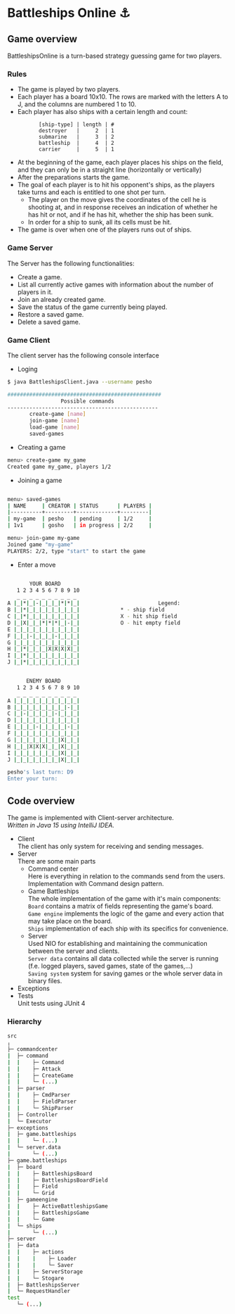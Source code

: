 # Battleships Online :anchor:

## Game overview

BattleshipsOnline is a turn-based strategy guessing game for two players. 

### Rules

-	The game is played by two players.
-	Each player has a board 10x10. The rows are marked with the letters A to J, and the columns are numbered 1 to 10.
-	Each player has also ships with a certain length and count:  
```
    	  [ship-type] | length | #  
          destroyer   |     2  | 1  
          submarine   |     3  | 2  
          battleship  |     4  | 2  
          carrier     |     5  | 1   
```
-	At the beginning of the game, each player places his ships on the field, and they can only be in a straight line (horizontally or vertically)
-	After the preparations starts the game.
-	The goal of each player is to hit his opponent's ships, as the players take turns and each is entitled to one shot per turn.
    -	The player on the move gives the coordinates of the cell he is shooting at, and in response receives an indication of whether he has hit or not, and if he has hit, whether the ship has been sunk.
    -	In order for a ship to sunk, all its cells must be hit.
-	The game is over when one of the players runs out of ships.

### Game Server

The Server has the following functionalities:

-	Create a game.
-	List all currently active games with information about the number of players in it.
-	Join an already created game.
-	Save the status of the game currently being played.
-	Restore a saved game.
-	Delete a saved game.

### Game Client

The client server has the following console interface

-	Loging

```bash
$ java BattleshipsClient.java --username pesho

#################################################
                 Possible commands
------------------------------------------------
       create-game [name]
       join-game [name]
       load-game [name]
       saved-games

```
-	Creating a game
```bash
menu> create-game my_game
Created game my_game, players 1/2
```

-	Joining a game

```bash

menu> saved-games
| NAME     | CREATOR | STATUS      | PLAYERS |
|----------+---------+-------------+---------|
| my-game  | pesho   | pending     | 1/2     |
| 1v1      | gosho   | in progress | 2/2     |

menu> join-game my-game
Joined game "my-game"
PLAYERS: 2/2, type "start" to start the game
```
-	Enter a move

```bash

       YOUR BOARD
   1 2 3 4 5 6 7 8 9 10
   _ _ _ _ _ _ _ _ _ _
A |_|*|_|-|_|_|_|*|*|_|                         Legend:
B |_|*|_|_|_|_|_|_|_|_|				* - ship field
C |_|*|_|_|_|_|_|_|_|_|				X - hit ship field
D |_|X|_|_|*|*|*|_|-|_|				О - hit empty field
E |_|_|_|_|_|_|_|_|_|_|
F |_|_|-|_|_|_|-|_|_|_|
G |_|_|_|_|_|_|_|_|_|_|
H |_|*|_|_|_|X|X|X|X|_|
I |_|*|_|_|_|_|_|_|_|_|
J |_|*|_|_|_|_|_|_|_|_|


      ENEMY BOARD
   1 2 3 4 5 6 7 8 9 10
   _ _ _ _ _ _ _ _ _ _
A |_|_|_|_|_|_|_|_|_|_|
B |_|_|_|_|_|_|_|_|-|_|
C |_|-|_|_|_|_|-|_|_|_|
D |_|_|_|_|_|_|_|_|_|_|
E |_|_|_|-|_|_|_|_|-|_|
F |_|_|_|_|_|_|_|_|_|_|
G |_|_|_|_|_|_|_|X|_|_|
H |_|_|X|X|X|_|_|X|_|_|
I |_|_|_|_|_|_|_|X|_|_|
J |_|_|_|_|_|_|_|X|_|_|

pesho's last turn: D9
Enter your turn:
```

## Code overview
The game is implemented with Client-server architecture.  
*Written in Java 15 using IntelliJ IDEA.*  
- Client  
    The client has only system for receiving and sending messages.  
- Server  
    There are some main parts    
    - Command center  
    Here is everything in relation to the commands send from the users. Implementation with Command design pattern.  
    - Game Battleships  
    The whole implementation of the game with it's main components:  
        `Board` contains a matrix of fields representing the game's board.  
        `Game engine` implements the logic of the game and every action that may take place on the board.  
        `Ships` implementation of each ship with its specifics for convenience.  
    - Server  
    Used NIO for establishing and maintaining the communication between the server and clients.  
        `Server data` contains all data collected while the server is running (f.e. logged players, saved games, state of the games,...)  
        `Saving system` system for saving games or the whole server data in binary files. 
- Exceptions
- Tests  
    Unit tests using JUnit 4  


### Hierarchy 

```bash
src
╷
├─ commandcenter
|  ├─ command
|  |    ├─ Command
|  |    ├─ Attack
|  |    ├─ CreateGame
|  |    └─ (...)
|  ├─ parser
|  |    ├─ CmdParser
|  |    ├─ FieldParser
|  |    └─ ShipParser
|  ├─ Controller
|  └─ Executor
├─ exceptions
|  ├─ game.battleships
|  |    └─ (...)
|  └─ server.data
|       └─ (...)
├─ game.battleships
|  ├─ board
|  |    ├─ BattleshipsBoard
|  |    ├─ BattleshipsBoardField
|  |    ├─ Field
|  |    └─ Grid
|  ├─ gameengine
|  |    ├─ ActiveBattleshipsGame
|  |    ├─ BattleshipsGame
|  |    └─ Game
|  └─ ships
|       └─ (...)
├─ server
|  ├─ data
|  |    ├─ actions
|  |    |    ├─ Loader
|  |    |    └─ Saver
|  |    ├─ ServerStorage
|  |    └─ Stogare
|  ├─ BattleshipsServer
|  └─ RequestHandler
test
   └─ (...)
```


